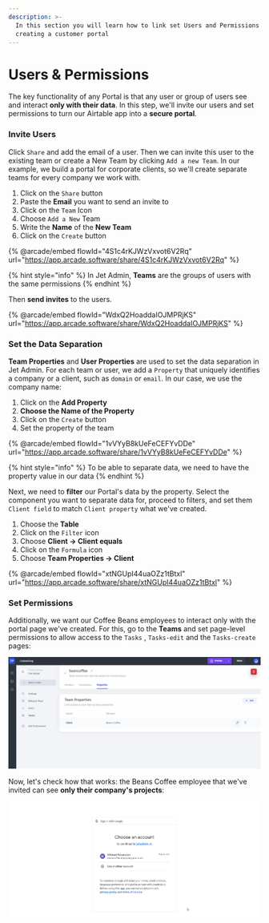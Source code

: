 ```yaml
---
description: >-
  In this section you will learn how to link set Users and Permissions for
  creating a customer portal
---
```


# Users & Permissions

The key functionality of any Portal is that any user or group of users see and interact **only with their data**. In this step, we'll invite our users and set permissions to turn our Airtable app into a **secure portal**.

### Invite Users

Click `Share` and add the email of a user. Then we can invite this user to the existing team or create a New Team by clicking `Add a new Team`. In our example, we build a portal for corporate clients, so we'll create separate teams for every company we work with.

1. Click on the `Share` button
2. Paste the **Email** you want to send an invite to
3. Click on the `Team` Icon
4. Choose `Add a New` Team
5. Write the **Name** of the **New Team**
6. Click on the `Create` button

{% @arcade/embed flowId="4S1c4rKJWzVxvot6V2Rq" url="https://app.arcade.software/share/4S1c4rKJWzVxvot6V2Rq" %}

{% hint style="info" %}
In Jet Admin, **Teams** are the groups of users with the same permissions
{% endhint %}

Then **send invites** to the users.&#x20;

{% @arcade/embed flowId="WdxQ2HoaddaIOJMPRjKS" url="https://app.arcade.software/share/WdxQ2HoaddaIOJMPRjKS" %}

### Set the Data Separation

**Team Properties** and **User Properties** are used to set the data separation in Jet Admin. For each team or user, we add a `Property` that uniquely identifies a company or a client, such as `domain` or `email`. In our case, we use the company name:

1. Click on the **Add Property**
2. **Choose the Name of the Property**
3. Click on the `Create` button
4. Set the property of the team

{% @arcade/embed flowId="1vVYyB8kUeFeCEFYvDDe" url="https://app.arcade.software/share/1vVYyB8kUeFeCEFYvDDe" %}

{% hint style="info" %}
To be able to separate data, we need to have the property value in our data
{% endhint %}

Next, we need to **filter** our Portal's data by the property. Select the component you want to separate data for, proceed to filters, and set them `Client field` to match `Client property` what we've created.

1. Choose the **Table**
2. Click on the `Filter` icon
3. Choose **Client -> Client equals**
4. Click on the `Formula` icon
5. Choose **Team Properties -> Client**

{% @arcade/embed flowId="xtNGUpI44uaOZz1tBtxl" url="https://app.arcade.software/share/xtNGUpI44uaOZz1tBtxl" %}

### Set Permissions

Additionally, we want our Coffee Beans employees to interact only with the portal page we've created. For this, go to the **Teams** and set page-level permissions to allow access to the `Tasks` , `Tasks-edit` and the `Tasks-create` pages:

![](../../.gitbook/assets/Quickstart-portal19.gif)

Now, let's check how that works: the Beans Coffee employee that we've invited can see **only their company's projects**:

![](../../.gitbook/assets/Quickstart-portal22.gif)
